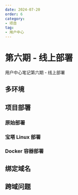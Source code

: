 ```yaml
---
date: 2024-07-20
order: 6
category: 
- 项目
tag: 
- 用户中心
---
```


# 第六期 - 线上部署

用户中心笔记第六期 - 线上部署

<!-- more -->

## 多环境

## 项目部署

### 原始部署


### 宝塔 Linux 部署


### Docker 容器部署


## 绑定域名


## 跨域问题

